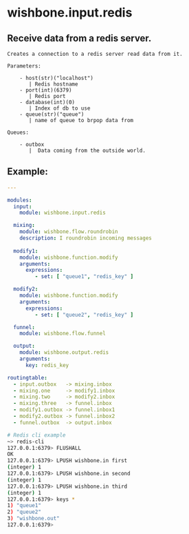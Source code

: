 wishbone.input.redis
====================


Receive data from a redis server.
---------------------------------


    Creates a connection to a redis server read data from it.

    Parameters:

        - host(str)("localhost")
           | Redis hostname
        - port(int)(6379)
           | Redis port
        - database(int)(0)
           | Index of db to use
        - queue(str)("queue")
           | name of queue to brpop data from

    Queues:

        - outbox
           |  Data coming from the outside world.

Example:
--------

```yaml
---

modules:
  input:
    module: wishbone.input.redis

  mixing:
    module: wishbone.flow.roundrobin
    description: I roundrobin incoming messages
 
  modify1:
    module: wishbone.function.modify
    arguments:
      expressions:
         - set: [ "queue1", "redis_key" ]

  modify2:
    module: wishbone.function.modify
    arguments:
      expressions:
         - set: [ "queue2", "redis_key" ]

  funnel:
    module: wishbone.flow.funnel

  output:
    module: wishbone.output.redis
    arguments:
      key: redis_key

routingtable:
  - input.outbox   -> mixing.inbox
  - mixing.one     -> modify1.inbox
  - mixing.two     -> modify2.inbox
  - mixing.three   -> funnel.inbox
  - modify1.outbox -> funnel.inbox1
  - modify2.outbox -> funnel.inbox2
  - funnel.outbox  -> output.inbox

```

```bash
# Redis cli example
~> redis-cli
127.0.0.1:6379> FLUSHALL
OK
127.0.0.1:6379> LPUSH wishbone.in first
(integer) 1
127.0.0.1:6379> LPUSH wishbone.in second
(integer) 1
127.0.0.1:6379> LPUSH wishbone.in third
(integer) 1
127.0.0.1:6379> keys *
1) "queue1"
2) "queue2"
3) "wishbone.out"
127.0.0.1:6379> 
```
